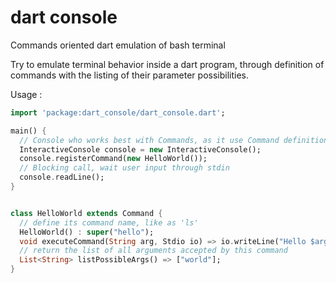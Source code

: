 # dart console

Commands oriented dart emulation of bash terminal

Try to emulate terminal behavior inside a dart program, through definition of commands with the listing of their parameter possibilities.

Usage :

```dart
import 'package:dart_console/dart_console.dart';

main() {
  // Console who works best with Commands, as it use Command definition to auto complete argument
  InteractiveConsole console = new InteractiveConsole();
  console.registerCommand(new HelloWorld());
  // Blocking call, wait user input through stdin
  console.readLine();
}


class HelloWorld extends Command {
  // define its command name, like as 'ls'
  HelloWorld() : super("hello");
  void executeCommand(String arg, Stdio io) => io.writeLine("Hello $arg!");
  // return the list of all arguments accepted by this command
  List<String> listPossibleArgs() => ["world"];
}
```
